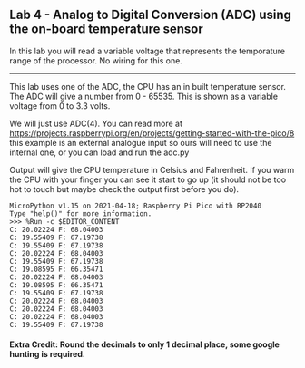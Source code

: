 ## Lab 4 - Analog to Digital Conversion (ADC) using the on-board temperature sensor

In this lab you will read a variable voltage that represents the temporature range of the processor. No wiring for this one. 

---

This lab uses one of the ADC, the CPU has an in built temperature sensor. The ADC will give a number from 0 - 65535. This is shown as a variable voltage from 0 to 3.3 volts.  

We will just use ADC(4).  You can read more at https://projects.raspberrypi.org/en/projects/getting-started-with-the-pico/8 this example is an external analogue input so ours will need to use the internal one, or you can load and run the adc.py

Output will give the CPU temperature in Celsius and Fahrenheit. If you warm the CPU with your finger you can see it start to go up (it should not be too hot to touch but maybe check the output first before you do).
```
MicroPython v1.15 on 2021-04-18; Raspberry Pi Pico with RP2040
Type "help()" for more information.
>>> %Run -c $EDITOR_CONTENT
C: 20.02224 F: 68.04003
C: 19.55409 F: 67.19738
C: 19.55409 F: 67.19738
C: 20.02224 F: 68.04003
C: 19.55409 F: 67.19738
C: 19.08595 F: 66.35471
C: 20.02224 F: 68.04003
C: 19.08595 F: 66.35471
C: 19.55409 F: 67.19738
C: 20.02224 F: 68.04003
C: 20.02224 F: 68.04003
C: 20.02224 F: 68.04003
C: 19.55409 F: 67.19738
```

#### Extra Credit: Round the decimals to only 1 decimal place, some google hunting is required. 
